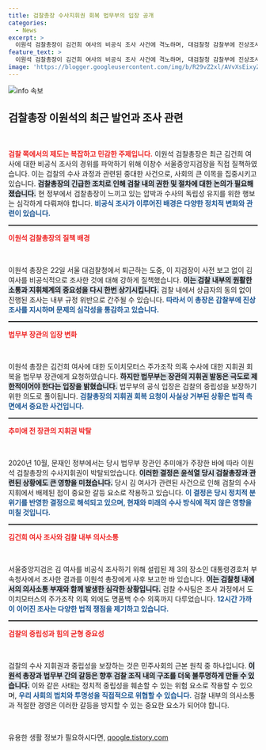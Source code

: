 ```yaml
---
title: 검찰총장 수사지휘권 회복 법무부의 입장 공개
categories:
  - News
excerpt: >
  이원석 검찰총장이 김건희 여사의 비공식 조사 사건에 격노하며, 대검찰청 감찰부에 진상조사를 지시했다. 법무부는 검찰의 중립성을 강조하며 수사지휘권 회복 요청을 사실상 거부했는데, 이 사건의 배경과 파장은 무엇일까? 클릭해 확인하세요!
feature_text: >
  이원석 검찰총장이 김건희 여사의 비공식 조사 사건에 격노하며, 대검찰청 감찰부에 진상조사를 지시했다. 법무부는 검찰의 중립성을 강조하며 수사지휘권 회복 요청을 사실상 거부했는데, 이 사건의 배경과 파장은 무엇일까? 클릭해 확인하세요!
image: 'https://blogger.googleusercontent.com/img/b/R29vZ2xl/AVvXsEixyZcFfHzMRdzZMjFBmAUKJYCLCGyLL1o632UiGVXcaFdKo_bkvkuCioo0uUKlGfBVcT3P84aROyZIXSBEx3Aw5nCQ3pTgDom1WDC4m8eifvWiAmWEEVb4x6G_l8C0QH225ldMjyaFvpxGEBGNO37VmDTDMHGhJPq73UglMfDca1-0aw/s1600/blogspot.png'
---
```


<p><img src="https://blogger.googleusercontent.com/img/b/R29vZ2xl/AVvXsEixyZcFfHzMRdzZMjFBmAUKJYCLCGyLL1o632UiGVXcaFdKo_bkvkuCioo0uUKlGfBVcT3P84aROyZIXSBEx3Aw5nCQ3pTgDom1WDC4m8eifvWiAmWEEVb4x6G_l8C0QH225ldMjyaFvpxGEBGNO37VmDTDMHGhJPq73UglMfDca1-0aw/s1600/blogspot.png" alt="info 속보" /></p>

<h2 data-ke-size="size26">검찰총장 이원석의 최근 발언과 조사 관련</h2>

<p data-ke-size="size16">&nbsp;</p>

<p><b><span style="color: #ee2323;">검찰 쪽에서의 제도는 복잡하고 민감한 주제입니다.</span></b> 이원석 검찰총장은 최근 김건희 여사에 대한 비공식 조사의 경위를 파악하기 위해 이창수 서울중앙지검장을 직접 질책하였습니다. 이는 검찰의 수사 과정과 관련된 중대한 사건으로, 사회의 큰 이목을 집중시키고 있습니다. <b><span style="background-color: #21538527;">검찰총장의 긴급한 조치로 인해 검찰 내의 권한 및 절차에 대한 논의가 필요해졌습니다.</span></b> 현 정부에서 검찰총장이 느끼고 있는 압박과 수사의 독립성 유지를 위한 행보는 심각하게 다뤄져야 합니다. <b><span style="color: #1a5490;">비공식 조사가 이루어진 배경은 다양한 정치적 변화와 관련이 있습니다.</span></b></p>

<hr style="height:2px;">

<p><b><span style="color: #ee2323;">이원석 검찰총장의 질책 배경</span></b></p>

<p data-ke-size="size16">&nbsp;</p>

<p>이원석 총장은 22일 서울 대검찰청에서 퇴근하는 도중, 이 지검장이 사전 보고 없이 김 여사를 비공식적으로 조사한 것에 대해 강하게 질책했습니다. <b><span style="background-color: #21538527;">이는 검찰 내부의 원활한 소통과 지휘체계의 중요성을 다시 한번 상기시킵니다.</span></b> 검찰 내에서 상급자의 동의 없이 진행된 조사는 내부 규정 위반으로 간주될 수 있습니다. <b><span style="color: #1a5490;">따라서 이 총장은 감찰부에 진상조사를 지시하며 문제의 심각성을 통감하고 있습니다.</span></b></p>

<hr style="height:2px;">

<p><b><span style="color: #ee2323;">법무부 장관의 입장 변화</span></b></p>

<p data-ke-size="size16">&nbsp;</p>

<p>이원석 총장은 김건희 여사에 대한 도이치모터스 주가조작 의혹 수사에 대한 지휘권 회복을 법무부 장관에게 요청하였습니다. <b><span style="background-color: #21538527;">하지만 법무부는 장관의 지휘권 발동은 극도로 제한적이어야 한다는 입장을 밝혔습니다.</span></b> 법무부의 공식 입장은 검찰의 중립성을 보장하기 위한 의도로 풀이됩니다. <b><span style="color: #1a5490;">검찰총장의 지휘권 회복 요청이 사실상 거부된 상황은 법적 측면에서 중요한 사건입니다.</span></b></p>

<hr style="height:2px;">

<p><b><span style="color: #ee2323;">추미애 전 장관의 지휘권 박탈</span></b></p>

<p data-ke-size="size16">&nbsp;</p>

<p>2020년 10월, 문재인 정부에서는 당시 법무부 장관인 추미애가 주장한 바에 따라 이원석 검찰총장의 수사지휘권이 박탈되었습니다. <b><span style="background-color: #21538527;">이러한 결정은 윤석열 당시 검찰총장과 관련된 상황에도 큰 영향을 미쳤습니다.</span></b> 당시 김 여사가 관련된 사건으로 인해 검찰의 수사 지휘에서 배제된 점이 중요한 갈등 요소로 작용하고 있습니다. <b><span style="color: #1a5490;">이 결정은 당시 정치적 분위기를 반영한 결정으로 해석되고 있으며, 현재와 미래의 수사 방식에 적지 않은 영향을 미칠 것입니다.</span></b></p>

<hr style="height:2px;">

<p><b><span style="color: #ee2323;">김건희 여사 조사와 검찰 내부 의사소통</span></b></p>

<p data-ke-size="size16">&nbsp;</p>

<p>서울중앙지검은 김 여사를 비공식 조사하기 위해 설립된 제 3의 장소인 대통령경호처 부속청사에서 조사한 결과를 이원석 총장에게 사후 보고한 바 있습니다. <b><span style="background-color: #21538527;">이는 검찰청 내에서의 의사소통 부재와 함께 발생한 심각한 상황입니다.</span></b> 검찰 수사팀은 조사 과정에서 도이치모터스의 주가조작 의혹 외에도 명품백 수수 의혹까지 다루었습니다. <b><span style="color: #1a5490;">12시간 가까이 이어진 조사는 다양한 법적 쟁점을 제기하고 있습니다.</span></b> </p>

<hr style="height:2px;">

<p><b><span style="color: #ee2323;">검찰의 중립성과 힘의 균형 중요성</span></b></p>

<p data-ke-size="size16">&nbsp;</p>

<p>검찰의 수사 지휘권과 중립성을 보장하는 것은 민주사회의 근본 원칙 중 하나입니다. <b><span style="background-color: #21538527;">이원석 총장과 법무부 간의 갈등은 향후 검찰 조직 내의 구조를 더욱 불투명하게 만들 수 있습니다.</span></b> 이와 같은 사태는 정치적 중립성을 훼손할 수 있는 위험 요소로 작용할 수 있으며, <b><span style="color: #1a5490;">우리 사회의 법치와 투명성을 직접적으로 위협할 수 있습니다.</span></b> 검찰 내부의 의사소통과 적절한 경영은 이러한 갈등을 방지할 수 있는 중요한 요소가 되어야 합니다.</p>

<p data-ke-size="size16">&nbsp;</p>
유용한 생활 정보가 필요하시다면, <a href="https://qoogle.tistory.com" rel="dofollow">qoogle.tistory.com</a>


